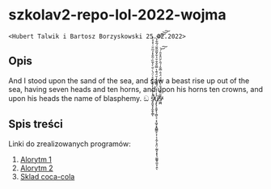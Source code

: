 # szkolav2-repo-lol-2022-wojma
`<Hubert Talwik i Bartosz Borzyskowski 25.02.2022>`

## Opis
And I stood upon the sand of the sea, and saw a beast rise up out of the sea, 
having seven heads and ten horns, and upon his horns ten crowns, and upon his heads the name of blasphemy.
 ඞ
s̴̡͈̬̘͓̼̭͎͇̑̒̇̄̆̒̓̆̾̈̄̊͑̈́̀͗̋̀̔͂̏͗̃̐̽̒̅̑̈̇͛̊̊̓̕̕̚̕̕̚ͅủ̸̧̨̢̨̱̼̞̖̜̻̠̘͔̝͖̝͙̭̻̳̥͕̹͔̩̼̗͉̭̤̣̰̰̝͙̞͉̼͚͍̭̼͓̣̯̾̓̊̈́͌̌̉̓̆̈́͊̔̿̑̐̐̆̉͋̌͂̃͌̈́̅͋̾͘͘͘͝͠͠͝͠ͅs̵͖̪͊̋̎̂̈́̆̍̀̿̈́̈́̐̿̆̓́̋̀̆̈̂̊̎̇́̕̕͝͠
## Spis treści



Linki do zrealizowanych programów:

1. [Alorytm 1](https://github.com/FatSassin/szkolav2-repo-lol-2022-wojma/blob/main/Liczby%20pierwsze/Liczby%20pierwsze.cpp)
2. [Alorytm 2](https://www.requiem.pl/wp-content/uploads/2020/01/Sus-Sebastian.jpg)
2. [Sklad coca-cola](https://www.youtube.com/watch?v=bsBDqaYXGb4)

